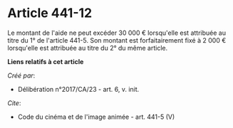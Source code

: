 # Article 441-12

Le montant de l'aide ne peut excéder 30 000 € lorsqu'elle est attribuée au titre du 1° de l'article 441-5. Son montant est
forfaitairement fixé à 2 000 € lorsqu'elle est attribuée au titre du 2° du même article.

**Liens relatifs à cet article**

_Créé par_:

  - Délibération n°2017/CA/23 - art. 6, v. init.

_Cite_:

  - Code du cinéma et de l'image animée - art. 441-5 (V)
